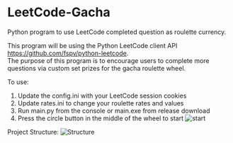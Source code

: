 # LeetCode-Gacha
Python program to use LeetCode completed question as roulette currency.

This program will be using the Python LeetCode client API https://github.com/fspv/python-leetcode. <br>
The purpose of this program is to encourage users to complete more questions via custom set prizes for the gacha roulette wheel.

To use:
1) Update the config.ini with your LeetCode session cookies
2) Update rates.ini to change your roulette rates and values
3) Run main.py from the console or main.exe from release download
4) Press the circle button in the middle of the wheel to start
![start](https://github.com/TomWu370/LeetCode-Gacha/assets/75613334/26cb033f-b322-4932-aae0-9d9f726750c3)



Project Structure:
![Structure](https://github.com/TomWu370/LeetCode-Gacha/assets/75613334/5996ebe0-7c0a-4a59-be67-80a94a6b4ff2)
